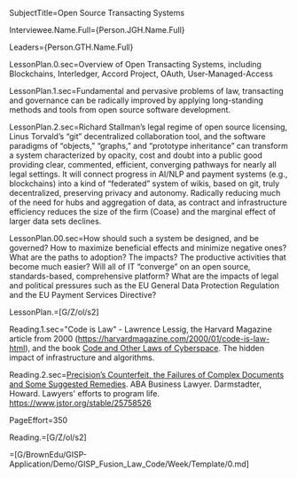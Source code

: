 SubjectTitle=Open Source Transacting Systems

Interviewee.Name.Full={Person.JGH.Name.Full}

Leaders={Person.GTH.Name.Full}

LessonPlan.0.sec=Overview of Open Transacting Systems, including Blockchains, Interledger, Accord Project, OAuth, User-Managed-Access

LessonPlan.1.sec=Fundamental and pervasive problems of law, transacting and governance can be radically improved by applying long-standing methods and tools from open source software development.

LessonPlan.2.sec=Richard Stallman’s legal regime of open source licensing, Linus Torvald’s “git” decentralized collaboration tool, and the software paradigms of “objects,” “graphs,” and “prototype inheritance” can transform a system characterized by opacity, cost and doubt into a public good providing clear, commented, efficient, converging pathways for nearly all legal settings.  It will connect progress in AI/NLP and payment systems (e.g., blockchains) into a kind of “federated” system of wikis, based on git, truly decentralized, preserving privacy and autonomy.  Radically reducing much of the need for hubs and aggregation of data, as contract and infrastructure efficiency reduces the size of the firm (Coase) and the marginal effect of larger data sets declines.

LessonPlan.00.sec=How should such a system be designed, and be governed?  How to maximize beneficial effects and minimize negative ones?  What are the paths to adoption?  The impacts?  The productive activities that become much easier?  Will all of IT “converge” on an open source, standards-based, comprehensive platform?  What are the impacts of legal and political pressures such as the EU General Data Protection Regulation and the EU Payment Services Directive?

LessonPlan.=[G/Z/ol/s2]

Reading.1.sec="Code is Law" - Lawrence Lessig, the Harvard Magazine article from 2000 (<a href="https://harvardmagazine.com/2000/01/code-is-law-html">https://harvardmagazine.com/2000/01/code-is-law-html</a>), and the book <a href="https://search.library.brown.edu/catalog/b3024099">Code and Other Laws of Cyberspace</a>.  The hidden impact of infrastructure and algorithms.

Reading.2.sec=<a href="https://www.jstor.org/stable/25758526">Precision’s Counterfeit, the Failures of Complex Documents and Some Suggested Remedies</a>.  ABA Business Lawyer.  Darmstadter, Howard.  Lawyers' efforts to program life.  https://www.jstor.org/stable/25758526

PageEffort=350

Reading.=[G/Z/ol/s2]

=[G/BrownEdu/GISP-Application/Demo/GISP_Fusion_Law_Code/Week/Template/0.md]

